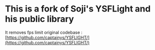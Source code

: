 # This is a fork of Soji's YSFLight and his public library
It removes fps limit
original codebase : [https://github.com/captainys/YSFLIGHT/](https://github.com/captainys/YSFLIGHT/)
